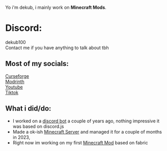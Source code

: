 Yo i'm dekub, i mainly work on **Minecraft Mods**.

# Discord: 
dekub100\
Contact me if you have anything to talk about tbh

## Most of my socials:
[Curseforge](https://legacy.curseforge.com/members/dekub100/projects)\
[Modrinth](https://Modrinth.com/user/dekub100)\
[Youtube](https://youtube.com/@dekub100)\
[Tiktok](https://tiktok.com/@dekub100)

## What i did/do:
- I worked on a [discord bot](https://github.com/dekub100/equal-bot) a couple of years ago, nothing impressive it was based on discord.js
- Made a ok-ish [Minecraft Server](https://discord.gg/rZ3jwE98jT) and managed it for a couple of months in 2023, 
- Right now im working on my first [Minecraft Mod](https://github.com/dekub100/first-minecraft-mod) based on fabric
